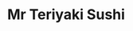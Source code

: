 ---
layout: place
title: "Mr Teriyaki Sushi"
permalink: /california/burlingame/mr-teriyaki-sushi.html
stateAbbr: CA
stateName: California
cityName: Burlingame
seo:
  name: "Mr Teriyaki Sushi"
  type: Restaurant
  links: https://www.mrteriyakisushi.com/
description: "Mr Teriyaki Sushi serves delicious sushi in Burlingame, California. Try fresh Japanese dishes for a great dining experience. "
place_id: ChIJO0YAtNJ3j4ARqmqR_BuLb4U
photos:
  - name: >-
      places/ChIJO0YAtNJ3j4ARqmqR_BuLb4U/photos/AeeoHcL2iKr20M_oMlHeKtzFNgFabZ7402nkYxyjY3tLwqMN6magME4CBejoQAYuAMxEPtA2oWUCojaw2mhHC6fOWE9Io-vfMGX2QXk51GCJdSsmQg-4ci3-rCghdEO8kCCFxsFHHtFkGWJvNkdlatXL-9GzT3upvrIUJxMf0wLkndOhFEvMxvWpaUCfyFmmcm0Z-EOKLaJAVDPpH27zIbS3rvanOyHdXqsgvHjv1uBr-kM5k7a8GUrmV5QLO3G-oI3emhPZlcDVnKeMEMrzSFxI96P7FJlgkWWkL7czsyXXwiWun-o7pQMk4EaLVUk3gGXWrR07YWN67-S1puZ3QQzmbSGo0X9NMjSiTmpBW9UnB_SXBzHoJv3qDK-MmWaJSeeV6cSmEoSHNPEITeS7QwtV0nO4MBUZvB6A6RIESKL-2gMFvquG
    widthPx: 4032
    heightPx: 3024
    authorAttributions:
      - displayName: 원재리에오
        uri: https://maps.google.com/maps/contrib/103147514459697289997
        photoUri: >-
          https://lh3.googleusercontent.com/a-/ALV-UjWk6irZ7QaWs-6NbstKdGF3OZ801JfgOLXWFHH1CbuD0ywqhsIrzQ=s100-p-k-no-mo
    flagContentUri: >-
      https://www.google.com/local/imagery/report/?cb_client=maps_api_places.places_api&image_key=!1e10!2sCIHM0ogKEICAgID0_5PGmQE&hl=en-US
    googleMapsUri: >-
      https://www.google.com/maps/place//data=!3m4!1e2!3m2!1sCIHM0ogKEICAgID0_5PGmQE!2e10!4m2!3m1!1s0x808f77d2b400463b:0x856f8b1bfc916aaa
  - name: >-
      places/ChIJO0YAtNJ3j4ARqmqR_BuLb4U/photos/AeeoHcIl5XHS8CYt5UAbDLdN42a8t1a47Z51R-k3LxWp4uz7tjntylKU4hP5aUMfXlQfI_QmJ4GucVjpALgPZ5FMc3enAu0zKKyrxuk-WHqtEufqybPeYtEBWagMIOMM2GH9i6ZYioKihYaSGo_mJO4IHcEkQLT9lUgtUHgApAM5PXps1HO1Cu5E4SjiOM68xDihkVRUNrApb-K7k6rILB0DkT5Ri-eCdsj9esM9RLvtF8QgJWy2Ff19MUmG2njS7t7n_fnIc4depuua5vwpinQHXYY-_vSCVN9wQ5vdXvfv97h6jDrxXxkxJrw0IGrthkFDcV94BU8I__gDVRPbLh-XIjD_fRiYhbpyj5fxBd-JyRgasUEEXdna0DeyPD-GlEYrhLwXrT6SUtcQjYJSlua6gyjUXb9hvifJAQn4tXj8GjC5J4YX
    widthPx: 4032
    heightPx: 1960
    authorAttributions:
      - displayName: Amused Tofu
        uri: https://maps.google.com/maps/contrib/116390633641124332293
        photoUri: >-
          https://lh3.googleusercontent.com/a/ACg8ocI8-dqeHYIjJ-uB12RVXzgAvR4BAJ-f_qzNAIVXeofQx0MPNg=s100-p-k-no-mo
    flagContentUri: >-
      https://www.google.com/local/imagery/report/?cb_client=maps_api_places.places_api&image_key=!1e10!2sCIHM0ogKEICAgICkhqy5rgE&hl=en-US
    googleMapsUri: >-
      https://www.google.com/maps/place//data=!3m4!1e2!3m2!1sCIHM0ogKEICAgICkhqy5rgE!2e10!4m2!3m1!1s0x808f77d2b400463b:0x856f8b1bfc916aaa
  - name: >-
      places/ChIJO0YAtNJ3j4ARqmqR_BuLb4U/photos/AeeoHcK-V80WPIZ10zigvBjBXbt92kTTvFunv6hJ2sWkWiL4WDZdHC1cIcw-RV96VK9ZMjl9RMHCWqGhDAgh_7pbFiiMoiGQUX0LX8P6PnLZSXnK7W8Cjcy2EPf5J30pDdFO69bCGnYOxUaTV2uTtP06CwLw9OeuV5lP6GKtitK-UHuV6YsRe-Crf7shwF7YvAf9nN5oS071dyQUCDPRyO2dW0hnYE0P5ANIVz1NmJBW7ff92Yg3pcgK8u_ChfoWbjwOWI1mLBf1golUECWg1BPpo6EU-_hdUuCjz60GJnfyqJrIz6Hm9jbNi3bofKwGDC-6OtCYtNX9H3LjPSSVJc4-9jJ1MH64sg-1uFhFxhYLNNDC-FKcPM01wU_qulx0SH0r_xOFm3KSoUlY3wEYTzeoWlHEm8Orp97uCq_T2CVzaewHUQ
    widthPx: 3236
    heightPx: 2427
    authorAttributions:
      - displayName: Jason Higley
        uri: https://maps.google.com/maps/contrib/108061156435902952297
        photoUri: >-
          https://lh3.googleusercontent.com/a-/ALV-UjX8uFS4yq5DgGbXrwTb9DR8mwWiFAxvjLGkWghS53oiCNO2N6Y95Q=s100-p-k-no-mo
    flagContentUri: >-
      https://www.google.com/local/imagery/report/?cb_client=maps_api_places.places_api&image_key=!1e10!2sCIHM0ogKEICAgIDXkvTAJQ&hl=en-US
    googleMapsUri: >-
      https://www.google.com/maps/place//data=!3m4!1e2!3m2!1sCIHM0ogKEICAgIDXkvTAJQ!2e10!4m2!3m1!1s0x808f77d2b400463b:0x856f8b1bfc916aaa
  - name: >-
      places/ChIJO0YAtNJ3j4ARqmqR_BuLb4U/photos/AeeoHcKbxGrqFPLP35QmBhb9RdmyQrzOf82sM4eutmz-2Uc7PQshYvHaZxRbrbcF8rNoZIeyVKT2Jrg0wcOfQNGRloWYVH5BwOKx4Il4nnQNXgicc3pOaRTujqFNgSmP5Rg9MhbWkqfkWUUBdsLEyFeI2q6qGL45Cov8hvV522wb6g7jcLxCYylvBJKXBf8qwNHkDPLJRXBN2DfQ6kQThFp3JPnwkZy8gttXheiz5VszbhNfsP5u7728sDtGCDI3O3VKkbkZabR8FyqVe48yO4yAcsQX-EvQZLL7XQ-sbAq8HPQDkXKxG6zUMJy6ly88JrGDVP01uozvhjSPqe8YNPKkySY__BRawu18jSyAvFV0m3UaESuGKmliBd_RSNhs4Tz7Rnz7BchUUh04hnY7wOgeQnDfTbRz297dowxHTlWOVxe2wrh2
    widthPx: 4080
    heightPx: 3072
    authorAttributions:
      - displayName: K Y
        uri: https://maps.google.com/maps/contrib/102780070472239087304
        photoUri: >-
          https://lh3.googleusercontent.com/a-/ALV-UjWzR-lc3l2AOxUDfyC20MpHMpWI_OIb-not3KDPiU35VE6I5ADl=s100-p-k-no-mo
    flagContentUri: >-
      https://www.google.com/local/imagery/report/?cb_client=maps_api_places.places_api&image_key=!1e10!2sCIHM0ogKEICAgMCQ37iZ3wE&hl=en-US
    googleMapsUri: >-
      https://www.google.com/maps/place//data=!3m4!1e2!3m2!1sCIHM0ogKEICAgMCQ37iZ3wE!2e10!4m2!3m1!1s0x808f77d2b400463b:0x856f8b1bfc916aaa
  - name: >-
      places/ChIJO0YAtNJ3j4ARqmqR_BuLb4U/photos/AeeoHcJeVPSlmpf9IHVntFucx9uzeXUVmqc00xMQQewc6wjyHnRldWscGqe62Eot1-ZiVTb4g0e5kpEkf9rWATDiYIKs5nOmUeieY30mcSNXLibVIJqqsljrQeilYyLKg2XqYVWZZDJl_OKCAbSrhvbJq9Ga0pRb0mMYU4njJE6kzcAdRdw1HifeGt5MgXVZto5XmfcuJaJXJXzIylk72rmzFhDBij-jjS_bn5UtjcZxBb3vyxEgoP1k_066w26Cok2zdKut9RW70MtDSonkLCKHdMOy51i85eX_fLmlj9juOMZS6Y7NPaNsjG1h0zUbRDoc3WdpteAMyUSzoHGoFI07Sh4SR4nLm8CQ-24_AYRoC0Bz4gNpumLk8EK61XyWIy-U1jpWl-L4BaEHfnXqICNcFY5Bd_SvDCIlpb5rdxtIa6U
    widthPx: 3000
    heightPx: 4000
    authorAttributions:
      - displayName: Lynn Eglan
        uri: https://maps.google.com/maps/contrib/101088737798679134378
        photoUri: >-
          https://lh3.googleusercontent.com/a/ACg8ocItghSkxCNSJxfuzdjcL7sfxJ8PtZTMfhBzxlJYZYw6RuK00A=s100-p-k-no-mo
    flagContentUri: >-
      https://www.google.com/local/imagery/report/?cb_client=maps_api_places.places_api&image_key=!1e10!2sCIHM0ogKEICAgIDr-OGQTA&hl=en-US
    googleMapsUri: >-
      https://www.google.com/maps/place//data=!3m4!1e2!3m2!1sCIHM0ogKEICAgIDr-OGQTA!2e10!4m2!3m1!1s0x808f77d2b400463b:0x856f8b1bfc916aaa
  - name: >-
      places/ChIJO0YAtNJ3j4ARqmqR_BuLb4U/photos/AeeoHcIhmCqRKyy7Yilo4FjSbbwUUSZIAE_S-4jbslFArzYRnVEFAX1sns1ooxKBAYxu9s5GRXebbToaGIr7u1LD8USio00d4vXcxxw94teGTZqpyzGX4q3phKwpu5nV4N90VdPNqmk7d6_SvKAHpFIelD0t9tSAQARlocWBHAJzB0X9_A9O9I5gOp2-ywiZWuPh79AY0sA1_mWpOx2mgWZmCuLkkb-r042rY2o1fxTVeRP5lt57OjzyFc4VAmLHiCMVhz8iARZrBAEaDnD_tQIBW6Fz33U0NUNx3Fuh4DC8c4Rmwc9o0--PqiI-xDse3WqNham_DU85F-jnV0y9aT-fpMWOPmVEyapFGhkdzA8gTN2dBEMNml4s-2z4N022PV25CFCesCfDrnil15fT8eRqwAvGjQ7aadkTf0g0_dyJaggGww
    widthPx: 3024
    heightPx: 4032
    authorAttributions:
      - displayName: Lauren Montalbo
        uri: https://maps.google.com/maps/contrib/100889106899144728474
        photoUri: >-
          https://lh3.googleusercontent.com/a-/ALV-UjUN9riHuHRgJ7eMsCJVVKXtkWsyeqRbL9L660D0PQ27RDRiE5dk=s100-p-k-no-mo
    flagContentUri: >-
      https://www.google.com/local/imagery/report/?cb_client=maps_api_places.places_api&image_key=!1e10!2sCIHM0ogKEICAgICJkfbQIw&hl=en-US
    googleMapsUri: >-
      https://www.google.com/maps/place//data=!3m4!1e2!3m2!1sCIHM0ogKEICAgICJkfbQIw!2e10!4m2!3m1!1s0x808f77d2b400463b:0x856f8b1bfc916aaa
  - name: >-
      places/ChIJO0YAtNJ3j4ARqmqR_BuLb4U/photos/AeeoHcK272tbeqr2p-1w9prR_Zgt24ZEAvhJ_4Hwl38grej_jKfmIioU55mZmkPH0FYy5LMo4lctw4Hio-iQMjPhuYMM4bk8SzF1KEPb93f5_7GgVxLWWh-rgveMOr2K6rQc3oo6WQEOrxxMXtUcYUfZ_ywkD5FHUrRZtQe9UHLU4N2DrbFYZ9nsg1FCzFVMzFrsoYc6j0eD56n99ltivBANMK02aJV3WSNo9Egxps26TZ0YsOPe4g9y3f9n2HqFPHhvhgn1zAyqgPm4pIvTiDBgTujhWu2w80KOjYlHmEqikBjVUQljFt81yVZJRcZdZLm7jSSakIy_ViA6DesMb_5SWPPiiKmOWsvMk32hxxrqckbTCshUdqIHSFXOr848thNaBVK70ZZU29fO3Mh0FzNFUfZRuDm5spPr-t9m8iRFzXA
    widthPx: 3024
    heightPx: 4032
    authorAttributions:
      - displayName: Yury Rockit
        uri: https://maps.google.com/maps/contrib/103635690100378636298
        photoUri: >-
          https://lh3.googleusercontent.com/a-/ALV-UjVQ7X2EEqd-gxbgtMSZ81jmyjjqROFx0sHLIX96XOTtgVBaT7-w=s100-p-k-no-mo
    flagContentUri: >-
      https://www.google.com/local/imagery/report/?cb_client=maps_api_places.places_api&image_key=!1e10!2sCIHM0ogKEICAgMCwj_-rLw&hl=en-US
    googleMapsUri: >-
      https://www.google.com/maps/place//data=!3m4!1e2!3m2!1sCIHM0ogKEICAgMCwj_-rLw!2e10!4m2!3m1!1s0x808f77d2b400463b:0x856f8b1bfc916aaa
  - name: >-
      places/ChIJO0YAtNJ3j4ARqmqR_BuLb4U/photos/AeeoHcJzvIvnuk5OMIViwAY3Ai6tMhtqzRJk8UgbmgVUlR8AOsnsVemXn07XvQ7Fj4FIcyouZ1scZ8yz6FCU47mG4w6GUzSXy6YhgRWevNKQ-MvJEHLPo7jeNmSvARel6HZvGnP4E8s-hcEpdnZ98G_Oxz_ChSWjHiz4T0MuK2l75q6H9PY9V7_O0VNq59nhjpM-lw4AN-05On7rFBn_2VrAUK92yHF1HvnCdMGvhF5NT2BfEtjLHEdHLudtpNWekS7Q8eKHrDXb7Z4N4_0gUHrmEIscJeBsf7S0r6sO69jlr-tsH5Sx7nmau6QsGmd43xVz6lk9A6Ma2NisqdZs8sadHUqXAywEAhSVwEmpdhDI8NDlHKb0XgjeZIckwlRhyh5jczz0wC5EOnGO5kw05OZmHhFkMT-LZ5fUAtQF-fHOlxqN-g
    widthPx: 4032
    heightPx: 3024
    authorAttributions:
      - displayName: 원재리에오
        uri: https://maps.google.com/maps/contrib/103147514459697289997
        photoUri: >-
          https://lh3.googleusercontent.com/a-/ALV-UjWk6irZ7QaWs-6NbstKdGF3OZ801JfgOLXWFHH1CbuD0ywqhsIrzQ=s100-p-k-no-mo
    flagContentUri: >-
      https://www.google.com/local/imagery/report/?cb_client=maps_api_places.places_api&image_key=!1e10!2sCIHM0ogKEICAgID0_6PGcw&hl=en-US
    googleMapsUri: >-
      https://www.google.com/maps/place//data=!3m4!1e2!3m2!1sCIHM0ogKEICAgID0_6PGcw!2e10!4m2!3m1!1s0x808f77d2b400463b:0x856f8b1bfc916aaa
  - name: >-
      places/ChIJO0YAtNJ3j4ARqmqR_BuLb4U/photos/AeeoHcLj8ntr1aVtBpESEK_WIDvhfZkI4tt5Je-ZLCd5N7I2OHzfjxnOZEci3L57LNYT6XNKDgDBl3kQFP4oGleaVOWk2EJQLwjY531KG1Xd8K87vqHzs2fXt0TS_DK67tj_uFDoEI3gvgO8KLS3TPVvNcbgY1HE_2YvPjJuKrKBTvtB765xw_0pYzkl5Dt4R7BNh1vlXlm58uEbmU0MKSDhhC9kOZ0mo8x4ynVaCmc6phQBDUT463eFX6b8OXYu5spypLGcdkn_4PTouj9hcMkCjOSUw2RJPObTrrBX1r20ACghuTG2klb-F0mMIdEVqhooKM1EpiEJ0kKVZLdbE-v7eBdWUjmbBUueJdPYweEZmBGWGw_2pf__-ndC8vz7ekdqvECsebNlXSCQEnafLm14-lPtHGiha3cES00Lejh-v3b0fg
    widthPx: 4032
    heightPx: 3024
    authorAttributions:
      - displayName: 원재리에오
        uri: https://maps.google.com/maps/contrib/103147514459697289997
        photoUri: >-
          https://lh3.googleusercontent.com/a-/ALV-UjWk6irZ7QaWs-6NbstKdGF3OZ801JfgOLXWFHH1CbuD0ywqhsIrzQ=s100-p-k-no-mo
    flagContentUri: >-
      https://www.google.com/local/imagery/report/?cb_client=maps_api_places.places_api&image_key=!1e10!2sCIHM0ogKEICAgID0_7PoXQ&hl=en-US
    googleMapsUri: >-
      https://www.google.com/maps/place//data=!3m4!1e2!3m2!1sCIHM0ogKEICAgID0_7PoXQ!2e10!4m2!3m1!1s0x808f77d2b400463b:0x856f8b1bfc916aaa
  - name: >-
      places/ChIJO0YAtNJ3j4ARqmqR_BuLb4U/photos/AeeoHcLGJgFGgNzQPxGrbhn-gIFiiKG2zw3EtsqaE46oYhb4BwDFipfy_a6sp3ilrCOkYyu4Syn2atQWzt29Kwv205DlvOtjaNaen6yCGz9X-EwheK8zhbu0ZEb7v0AVRN9tYDMZFX24MP7McQ7h9bao5OreIneshfYIUfyoPY6OFTS_uwHLKGwjn7m3oplL10GdNUv8xjHhOgV5kRKxjqY43NndUkdt6DbqlmuOWfzZsJoooPTBLAJW_BvK-4S0fAxnmGpXS1ol-HpjxmfvNjA6eZDkziZH6wGVCL3QROe3MYEiaUJz8JQyEiD9OONgS1YfOhhRg1hpDdQJCEXv0VTHPxgw5B-oK_A2RZfGW7G92tbZxQ8OEXQ-CUvL9Px_E3K5bB3zhzNt1iO2elf3AE5wLT7_pu9OSZdQe3THeRknwpnwQQ
    widthPx: 3920
    heightPx: 2204
    authorAttributions:
      - displayName: David Siorpaes
        uri: https://maps.google.com/maps/contrib/108924823534777760923
        photoUri: >-
          https://lh3.googleusercontent.com/a-/ALV-UjXzhIeNRFWRhL97T34xCaKtKGt79xRScMrmXMNXZ4_gS6bI3iQvzw=s100-p-k-no-mo
    flagContentUri: >-
      https://www.google.com/local/imagery/report/?cb_client=maps_api_places.places_api&image_key=!1e10!2sCIHM0ogKEICAgICk1PLKXw&hl=en-US
    googleMapsUri: >-
      https://www.google.com/maps/place//data=!3m4!1e2!3m2!1sCIHM0ogKEICAgICk1PLKXw!2e10!4m2!3m1!1s0x808f77d2b400463b:0x856f8b1bfc916aaa
address: '851 Burlway Rd #900, Burlingame, CA 94010, USA'
street: '851 Burlway Rd #900'
city: Burlingame
state: CA
zip: '94010'
country: USA
neighborhood: Ingold - Milldale
latitude: '37.594704'
longitude: '-122.366519'
accessibility_options:
  wheelchairAccessibleParking: true
  wheelchairAccessibleEntrance: true
  wheelchairAccessibleRestroom: true
  wheelchairAccessibleSeating: true
business_status: OPERATIONAL
name: Mr Teriyaki Sushi
google_maps_links:
  directionsUri: >-
    https://www.google.com/maps/dir//''/data=!4m7!4m6!1m1!4e2!1m2!1m1!1s0x808f77d2b400463b:0x856f8b1bfc916aaa!3e0
  placeUri: https://maps.google.com/?cid=9615056681777064618
  writeAReviewUri: >-
    https://www.google.com/maps/place//data=!4m3!3m2!1s0x808f77d2b400463b:0x856f8b1bfc916aaa!12e1
  reviewsUri: >-
    https://www.google.com/maps/place//data=!4m4!3m3!1s0x808f77d2b400463b:0x856f8b1bfc916aaa!9m1!1b1
  photosUri: >-
    https://www.google.com/maps/place//data=!4m3!3m2!1s0x808f77d2b400463b:0x856f8b1bfc916aaa!10e5
primary_type: Japanese Restaurant
opening_hours:
  regular:
    - 'Monday: 11:00 AM – 2:30 PM, 5:00 – 8:30 PM'
    - 'Tuesday: 11:00 AM – 2:30 PM, 5:00 – 8:30 PM'
    - 'Wednesday: 11:00 AM – 2:30 PM, 5:00 – 8:30 PM'
    - 'Thursday: 11:00 AM – 2:30 PM, 5:00 – 8:30 PM'
    - 'Friday: 11:00 AM – 2:30 PM, 5:00 – 8:30 PM'
    - 'Saturday: 5:00 – 8:30 PM'
    - 'Sunday: Closed'
  current:
    - 'Monday: 11:00 AM – 2:30 PM, 5:00 – 8:30 PM'
    - 'Tuesday: 11:00 AM – 2:30 PM, 5:00 – 8:30 PM'
    - 'Wednesday: 11:00 AM – 2:30 PM, 5:00 – 8:30 PM'
    - 'Thursday: 11:00 AM – 2:30 PM, 5:00 – 8:30 PM'
    - 'Friday: 11:00 AM – 2:30 PM, 5:00 – 8:30 PM'
    - 'Saturday: 5:00 – 8:30 PM'
    - 'Sunday: Closed'
secondary_opening_hours:
  regular:
    weekdayDescriptions: null
    type: null
  current:
    weekdayDescriptions: null
    type: null
phone: (650) 697-8450
price_level: PRICE_LEVEL_INEXPENSIVE
price_range: null
rating: '4.5'
rating_count: 0
website: https://www.mrteriyakisushi.com/
reviews: null
parking_options: null
payment_options: null
allow_dogs: null
curbside_pickup: null
delivery: null
dine_in: null
good_for_children: null
good_for_groups: null
good_for_sports: null
live_music: null
menu_for_children: null
outdoor_seating: null
reservable: null
restroom: null
serves_beer: null
serves_breakfast: null
serves_brunch: null
serves_cocktails: null
serves_coffee: null
serves_dinner: null
serves_dessert: null
serves_lunch: null
serves_vegetarian_food: null
serves_wine: null
takeout: null
update_category: essentials
summary: null

---